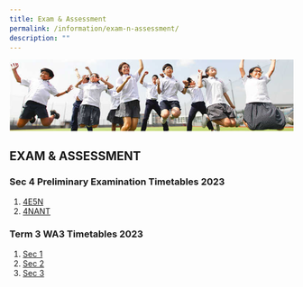 ```yaml
---
title: Exam & Assessment
permalink: /information/exam-n-assessment/
description: ""
---
```

![](/images/Hildan%20Matters/Exam%20Banner.jpg)

EXAM &amp; ASSESSMENT
-----------------

### Sec 4 Preliminary Examination Timetables 2023
1. [4E5N](/files/Sec%204%20Preliminary%20Exam/2023%204e5n%20prelim%20exam%20schedule_finalv2.pdf)<br>
2. [4NANT](/files/Sec%204%20Preliminary%20Exam/2023%204nant_prelim_exam%20schedule_final.pdf)

### Term 3 WA3 Timetables 2023

1. [Sec 1](/files/WA3/2023shss%20sec%201%20term%203%20wa3.pdf)
2. [Sec 2](/files/WA3/2023shss%20sec%202%20term%203%20wa3.pdf)
3. [Sec 3](/files/WA3/2023shss%20sec%203%20term%203%20wa3.pdf)